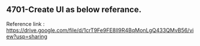 ## 4701-Create UI as below referance.

Reference link : https://drive.google.com/file/d/1crT9Fe9FE8ll9R4BqMonLgQ433QMvB56/view?usp=sharing

